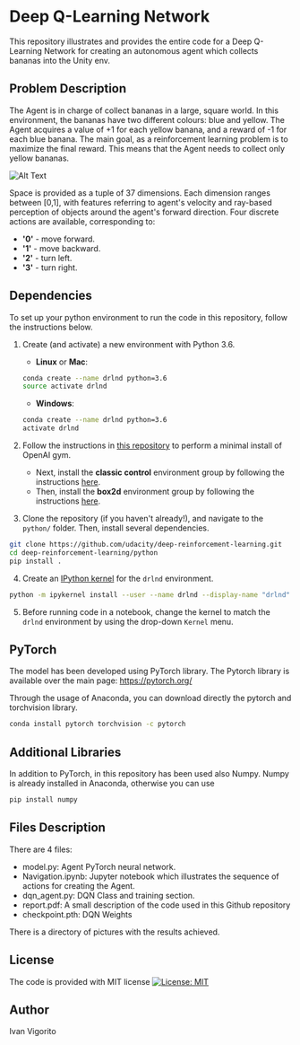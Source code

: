 # Deep Q-Learning Network  


This repository illustrates and provides the entire code for a Deep Q-Learning Network for creating an autonomous agent which collects bananas into the Unity env.

##  Problem Description

The Agent is in charge of collect bananas in a large, square world. In this environment, the bananas have two different colours: blue and yellow. The Agent acquires a value of +1 for each yellow banana, and a reward of -1 for each blue banana. The main goal, as a reinforcement learning problem is to maximize the final reward. This means that the Agent needs to collect only yellow bananas. 

![Alt Text](https://s3.amazonaws.com/video.udacity-data.com/topher/2018/June/5b1ab4b0_banana/banana.gif)

Space is provided as a tuple of 37 dimensions. Each dimension ranges between [0,1], with features referring to agent's velocity and ray-based perception of objects around the agent's forward direction. Four discrete actions are available, corresponding to:

- **'0'** - move forward.
- **'1'** - move backward.
- **'2'** - turn left.
- **'3'** - turn right.

##  Dependencies

To set up your python environment to run the code in this repository, follow the instructions below.

1. Create (and activate) a new environment with Python 3.6.

    - __Linux__ or __Mac__: 
    ```bash
    conda create --name drlnd python=3.6
    source activate drlnd
    ```
    - __Windows__: 
    ```bash
    conda create --name drlnd python=3.6 
    activate drlnd
    ```
    
2. Follow the instructions in [this repository](https://github.com/openai/gym) to perform a minimal install of OpenAI gym.  
    - Next, install the **classic control** environment group by following the instructions [here](https://github.com/openai/gym#classic-control).
    - Then, install the **box2d** environment group by following the instructions [here](https://github.com/openai/gym#box2d).
    
3. Clone the repository (if you haven't already!), and navigate to the `python/` folder.  Then, install several dependencies.

```bash
git clone https://github.com/udacity/deep-reinforcement-learning.git
cd deep-reinforcement-learning/python
pip install .
```
4. Create an [IPython kernel](http://ipython.readthedocs.io/en/stable/install/kernel_install.html) for the `drlnd` environment.  
```bash
python -m ipykernel install --user --name drlnd --display-name "drlnd"
```

5. Before running code in a notebook, change the kernel to match the `drlnd` environment by using the drop-down `Kernel` menu. 

##  PyTorch

The model has been developed using PyTorch library. The Pytorch library is available over the main page: https://pytorch.org/

Through the usage of Anaconda, you can download directly the pytorch and torchvision library. 

```bash
conda install pytorch torchvision -c pytorch
```

## Additional Libraries

In addition to PyTorch, in this repository has been used also Numpy. Numpy is already installed in Anaconda, otherwise you can use

```bash
pip install numpy
```

## Files Description

There are 4 files: 
- model.py: Agent PyTorch neural network.
- Navigation.ipynb: Jupyter notebook which illustrates the sequence of actions for creating the Agent.
- dqn_agent.py: DQN Class and training section.
- report.pdf: A small description of the code used in this Github repository
- checkpoint.pth: DQN Weights

There is a directory of pictures with the results achieved.

##  License
The code is provided with MIT license 
[![License: MIT](https://img.shields.io/badge/License-MIT-yellow.svg)](https://opensource.org/licenses/MIT)
 
## Author
Ivan Vigorito
